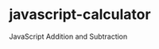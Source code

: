 # javascript-calculator
JavaScript Addition and Subtraction
<body>
		<p id="demo"></p>
	<script>
		var num1= prompt("Enter the first number :");
		var num2= prompt("Enter the second number:");

		num1= parseInt(num1, 10);
		num2= parseInt(num2, 10);
		var sum, sub,mul, div, rem;
		   sum= num1+num2;
		document.write(num1+ "+" +num2+ "="+sum+"<br>");
		   sub= num1-num2;
		document.write(num1+ "-" +num2+ "="+sub+"<br>");
		   mul= num1*num2;
		document.write(num1+ "*" +num2+ "="+mul+"<br>");
		   div= num1/num2;
		document.write(num1+ "/" +num2+ "="+div+"<br>");
		   rem= num1%num2;
		document.write(num1+ "%" +num2+ "="+rem);
		/*sub= num1-num2;
		document.getElementById("demo").innerHTML= ("subtraction :" +sub);*/
		var result;
	   result= num1+num2;
	document.write(num1+ "+" +num2+ "="+result+"<br>");
	   result= num1-num2;
	document.write(num1+ "-" +num2+ "="+result+"<br>");
	   result= num1*num2;
	document.write(num1+ "*" +num2+ "="+result+"<br>");
	   result= num1/num2;
	document.write(num1+ "/" +num2+ "="+result+"<br>");
	   result= num1%num2;
	document.write(num1+ "%" +num2+ "="+result);

	</script>
	</body>
